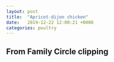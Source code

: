 ```yaml
---
layout: post
title:  "Apricot-dijon chicken"
date:   2019-12-22 12:00:21 +0000
categories: poultry
---
```


## From Family Circle clipping